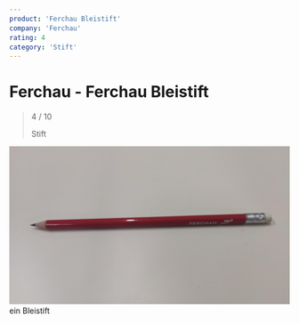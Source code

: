 ```yaml
---
product: 'Ferchau Bleistift'
company: 'Ferchau'
rating: 4
category: 'Stift'
---
```


# Ferchau - Ferchau Bleistift
>
> 4 / 10
>
> Stift

![Ferchau Bleistift](./assets/ferchau-ferchau-bleistift-4ac63817-9fd7-410d-9d18-658d6dc1fe7b.jpg)
ein Bleistift
